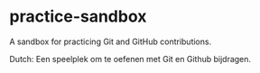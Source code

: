 # practice-sandbox
A sandbox for practicing Git and GitHub contributions.

Dutch: Een speelplek om te oefenen met Git en Github bijdragen.

